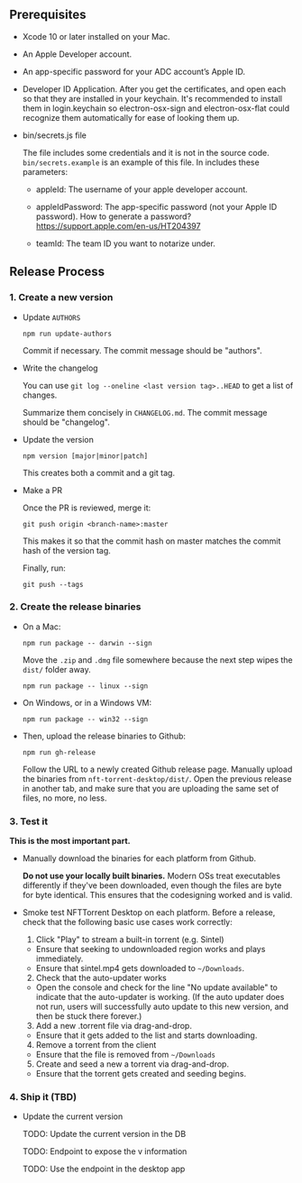 ## Prerequisites

- Xcode 10 or later installed on your Mac.

- An Apple Developer account.

- An app-specific password for your ADC account’s Apple ID.

- Developer ID Application. After you get the certificates, and open each so that they are installed in your keychain. It's recommended to install them in login.keychain so electron-osx-sign and electron-osx-flat could recognize them automatically for ease of looking them up.

- bin/secrets.js file

  The file includes some credentials and it is not in the source code. `bin/secrets.example` is an example of this file. In includes these parameters:

  - appleId: The username of your apple developer account.

  - appleIdPassword: The app-specific password (not your Apple ID password). How to generate a password? https://support.apple.com/en-us/HT204397

  - teamId: The team ID you want to notarize under.

## Release Process

### 1. Create a new version

- Update `AUTHORS`

  ```
  npm run update-authors
  ```

  Commit if necessary. The commit message should be "authors".

- Write the changelog

  You can use `git log --oneline <last version tag>..HEAD` to get a list of changes.

  Summarize them concisely in `CHANGELOG.md`. The commit  message should be "changelog".

- Update the version

  ```
  npm version [major|minor|patch]
  ```

  This creates both a commit and a git tag.

- Make a PR

  Once the PR is reviewed, merge it:

  ```
  git push origin <branch-name>:master
  ```

  This makes it so that the commit hash on master matches the commit hash of the version tag.

  Finally, run:

  ```
  git push --tags
  ```

### 2. Create the release binaries

- On a Mac:

  ```
  npm run package -- darwin --sign
  ```

  Move the `.zip` and `.dmg` file somewhere because the next step wipes the `dist/` folder away.

  ```
  npm run package -- linux --sign
  ```

- On Windows, or in a Windows VM:

  ```
  npm run package -- win32 --sign
  ```

- Then, upload the release binaries to Github:

  ```
  npm run gh-release
  ```

  Follow the URL to a newly created Github release page. Manually upload the binaries from
  `nft-torrent-desktop/dist/`. Open the previous release in another tab, and make sure that you
  are uploading the same set of files, no more, no less.

### 3. Test it

**This is the most important part.**

- Manually download the binaries for each platform from Github.

  **Do not use your locally built binaries.** Modern OSs treat executables differently if they've
  been downloaded, even though the files are byte for byte identical. This ensures that the
  codesigning worked and is valid.

- Smoke test NFTTorrent Desktop on each platform. Before a release, check that the following basic use cases work correctly:

  1. Click "Play" to stream a built-in torrent (e.g. Sintel)
    - Ensure that seeking to undownloaded region works and plays immediately.
    - Ensure that sintel.mp4 gets downloaded to `~/Downloads`.

  2. Check that the auto-updater works
    - Open the console and check for the line "No update available" to indicate that the auto-updater is working. (If the auto updater does not run, users will successfully auto update to this new version, and then be stuck there forever.)

  3. Add a new .torrent file via drag-and-drop.
    - Ensure that it gets added to the list and starts downloading.

  4. Remove a torrent from the client
    - Ensure that the file is removed from `~/Downloads`

  5. Create and seed a new a torrent via drag-and-drop.
    - Ensure that the torrent gets created and seeding begins.

### 4. Ship it (TBD)

- Update the current version

  TODO: Update the current version in the DB

  TODO: Endpoint to expose the v information

  TODO: Use the endpoint in the desktop app
